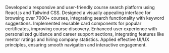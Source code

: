 Developed a responsive and user-friendly course search platform using React.js and Tailwind CSS.
Designed a visually appealing interface for browsing over 7000+ courses, integrating search functionality with keyword suggestions.
Implemented reusable card components for popular certificates, improving course discovery.
Enhanced user experience with personalized guidance and career support sections, integrating features like mentor ratings and hiring company statistics.
Applied effective UI/UX principles, ensuring smooth navigation and interactive engagement.
